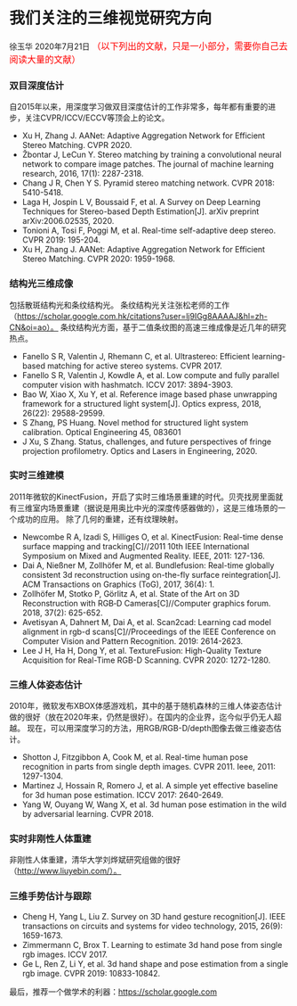 # 我们关注的三维视觉研究方向
徐玉华
2020年7月21日
<font color=red size=3>（以下列出的文献，只是一小部分，需要你自己去阅读大量的文献）</font>
### 双目深度估计
自2015年以来，用深度学习做双目深度估计的工作非常多，每年都有重要的进步，关注CVPR/ICCV/ECCV等顶会上的论文。
- Xu H, Zhang J. AANet: Adaptive Aggregation Network for Efficient Stereo Matching. CVPR 2020.
- Žbontar J, LeCun Y. Stereo matching by training a convolutional neural network to compare image patches. The journal of machine learning research, 2016, 17(1): 2287-2318.
- Chang J R, Chen Y S. Pyramid stereo matching network. CVPR 2018: 5410-5418.
- Laga H, Jospin L V, Boussaid F, et al. A Survey on Deep Learning Techniques for Stereo-based Depth Estimation[J]. arXiv preprint arXiv:2006.02535, 2020.
- Tonioni A, Tosi F, Poggi M, et al. Real-time self-adaptive deep stereo. CVPR 2019: 195-204.
- Xu H, Zhang J. AANet: Adaptive Aggregation Network for Efficient Stereo Matching. CVPR 2020: 1959-1968.

### 结构光三维成像
包括散斑结构光和条纹结构光。
条纹结构光关注张松老师的工作（https://scholar.google.com.hk/citations?user=lj9IGg8AAAAJ&hl=zh-CN&oi=ao）。
条纹结构光方面，基于二值条纹图的高速三维成像是近几年的研究热点。

- Fanello S R, Valentin J, Rhemann C, et al. Ultrastereo: Efficient learning-based matching for active stereo systems. CVPR 2017.
- Fanello S R, Valentin J, Kowdle A, et al. Low compute and fully parallel computer vision with hashmatch. ICCV 2017: 3894-3903.
- Bao W, Xiao X, Xu Y, et al. Reference image based phase unwrapping framework for a structured light system[J]. Optics express, 2018, 26(22): 29588-29599.
- S Zhang, PS Huang. Novel method for structured light system calibration. Optical Engineering 45, 083601
- J Xu, S Zhang. Status, challenges, and future perspectives of fringe projection profilometry. Optics and Lasers in Engineering, 2020.


### 实时三维建模
2011年微软的KinectFusion，开启了实时三维场景重建的时代。贝壳找房里面就有三维室内场景重建（据说是用奥比中光的深度传感器做的），这是三维场景的一个成功的应用。
除了几何的重建，还有纹理映射。

- Newcombe R A, Izadi S, Hilliges O, et al. KinectFusion: Real-time dense surface mapping and tracking[C]//2011 10th IEEE International Symposium on Mixed and Augmented Reality. IEEE, 2011: 127-136.
- Dai A, Nießner M, Zollhöfer M, et al. Bundlefusion: Real-time globally consistent 3d reconstruction using on-the-fly surface reintegration[J]. ACM Transactions on Graphics (ToG), 2017, 36(4): 1.
- Zollhöfer M, Stotko P, Görlitz A, et al. State of the Art on 3D Reconstruction with RGB‐D Cameras[C]//Computer graphics forum. 2018, 37(2): 625-652.
- Avetisyan A, Dahnert M, Dai A, et al. Scan2cad: Learning cad model alignment in rgb-d scans[C]//Proceedings of the IEEE Conference on Computer Vision and Pattern Recognition. 2019: 2614-2623.
- Lee J H, Ha H, Dong Y, et al. TextureFusion: High-Quality Texture Acquisition for Real-Time RGB-D Scanning. CVPR 2020: 1272-1280.

### 三维人体姿态估计
2010年，微软发布XBOX体感游戏机，其中的基于随机森林的三维人体姿态估计做的很好（放在2020年来，仍然是很好）。在国内的企业界，迄今似乎仍无人超越。
现在，可以用深度学习的方法，用RGB/RGB-D/depth图像去做三维姿态估计。
- Shotton J, Fitzgibbon A, Cook M, et al. Real-time human pose recognition in parts from single depth images. CVPR 2011. Ieee, 2011: 1297-1304.
- Martinez J, Hossain R, Romero J, et al. A simple yet effective baseline for 3d human pose estimation. ICCV 2017: 2640-2649.
- Yang W, Ouyang W, Wang X, et al. 3d human pose estimation in the wild by adversarial learning. CVPR 2018.

### 实时非刚性人体重建
非刚性人体重建，清华大学刘烨斌研究组做的很好（http://www.liuyebin.com/）。

### 三维手势估计与跟踪
- Cheng H, Yang L, Liu Z. Survey on 3D hand gesture recognition[J]. IEEE transactions on circuits and systems for video technology, 2015, 26(9): 1659-1673.
- Zimmermann C, Brox T. Learning to estimate 3d hand pose from single rgb images. ICCV 2017.
- Ge L, Ren Z, Li Y, et al. 3d hand shape and pose estimation from a single rgb image. CVPR 2019: 10833-10842.

最后，推荐一个做学术的利器：https://scholar.google.com
